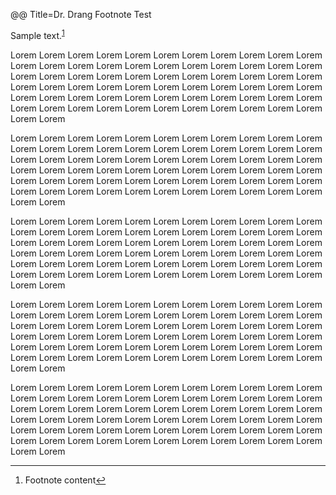 @@ Title=Dr. Drang Footnote Test

<p>Sample text.<sup id="fnref1"><a href="#fn1" rel="footnote">1</a></sup></p>

<p>Lorem Lorem Lorem Lorem Lorem Lorem Lorem Lorem Lorem Lorem Lorem Lorem Lorem Lorem Lorem Lorem Lorem Lorem Lorem Lorem Lorem Lorem Lorem Lorem Lorem Lorem Lorem Lorem Lorem Lorem Lorem Lorem Lorem Lorem Lorem Lorem Lorem Lorem Lorem Lorem Lorem Lorem Lorem Lorem Lorem Lorem Lorem Lorem Lorem Lorem Lorem Lorem Lorem Lorem Lorem Lorem Lorem Lorem Lorem Lorem Lorem Lorem Lorem Lorem Lorem Lorem Lorem Lorem</p>

<p>Lorem Lorem Lorem Lorem Lorem Lorem Lorem Lorem Lorem Lorem Lorem Lorem Lorem Lorem Lorem Lorem Lorem Lorem Lorem Lorem Lorem Lorem Lorem Lorem Lorem Lorem Lorem Lorem Lorem Lorem Lorem Lorem Lorem Lorem Lorem Lorem Lorem Lorem Lorem Lorem Lorem Lorem Lorem Lorem Lorem Lorem Lorem Lorem Lorem Lorem Lorem Lorem Lorem Lorem Lorem Lorem Lorem Lorem Lorem Lorem Lorem Lorem Lorem Lorem Lorem Lorem Lorem Lorem</p>

<p>Lorem Lorem Lorem Lorem Lorem Lorem Lorem Lorem Lorem Lorem Lorem Lorem Lorem Lorem Lorem Lorem Lorem Lorem Lorem Lorem Lorem Lorem Lorem Lorem Lorem Lorem Lorem Lorem Lorem Lorem Lorem Lorem Lorem Lorem Lorem Lorem Lorem Lorem Lorem Lorem Lorem Lorem Lorem Lorem Lorem Lorem Lorem Lorem Lorem Lorem Lorem Lorem Lorem Lorem Lorem Lorem Lorem Lorem Lorem Lorem Lorem Lorem Lorem Lorem Lorem Lorem Lorem Lorem</p>

<p>Lorem Lorem Lorem Lorem Lorem Lorem Lorem Lorem Lorem Lorem Lorem Lorem Lorem Lorem Lorem Lorem Lorem Lorem Lorem Lorem Lorem Lorem Lorem Lorem Lorem Lorem Lorem Lorem Lorem Lorem Lorem Lorem Lorem Lorem Lorem Lorem Lorem Lorem Lorem Lorem Lorem Lorem Lorem Lorem Lorem Lorem Lorem Lorem Lorem Lorem Lorem Lorem Lorem Lorem Lorem Lorem Lorem Lorem Lorem Lorem Lorem Lorem Lorem Lorem Lorem Lorem Lorem Lorem</p>

<p>Lorem Lorem Lorem Lorem Lorem Lorem Lorem Lorem Lorem Lorem Lorem Lorem Lorem Lorem Lorem Lorem Lorem Lorem Lorem Lorem Lorem Lorem Lorem Lorem Lorem Lorem Lorem Lorem Lorem Lorem Lorem Lorem Lorem Lorem Lorem Lorem Lorem Lorem Lorem Lorem Lorem Lorem Lorem Lorem Lorem Lorem Lorem Lorem Lorem Lorem Lorem Lorem Lorem Lorem Lorem Lorem Lorem Lorem Lorem Lorem Lorem Lorem Lorem Lorem Lorem Lorem Lorem Lorem</p>

<div class="footnotes">
<hr />
	<ol>
		<li id="fn1">
			<p>Footnote content<a href="#fnref1" rev="footnote">&#8617;</a></p>
		</li>
	</ol>
</div>